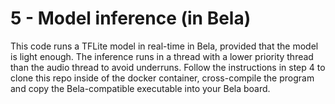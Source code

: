 # 5 - Model inference (in Bela)

This code runs a TFLite model in real-time in Bela, provided that the model is light enough. The inference runs in a thread with a lower priority thread than the audio thread to avoid underruns. Follow the instructions in step 4 to clone this repo inside of the docker container, cross-compile the program and copy the Bela-compatible executable into your Bela board. 